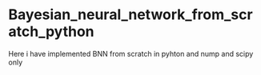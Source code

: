 # Bayesian_neural_network_from_scratch_python
Here i have implemented BNN from scratch in pyhton and nump and scipy only 
